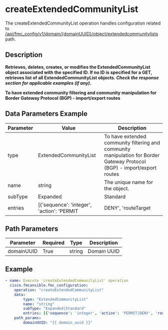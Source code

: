 # createExtendedCommunityList

The createExtendedCommunityList operation handles configuration related to [/api/fmc_config/v1/domain/{domainUUID}/object/extendedcommunitylists](/paths//api/fmc_config/v1/domain/{domain_uuid}/object/extendedcommunitylists.md) path.&nbsp;
## Description
**Retrieves, deletes, creates, or modifies the ExtendedCommunityList object associated with the specified ID. If no ID is specified for a GET, retrieves list of all ExtendedCommunityList objects. _Check the response section for applicable examples (if any)._**

**To have extended community filtering and community manipulation for Border Gateway Protocol (BGP) - import/export routes**

## Data Parameters Example
| Parameter | Value | Description |
| --------- | -------- | -------- |
| type | ExtendedCommunityList | To have extended community filtering and community manipulation for Border Gateway Protocol (BGP) - import/export routes |
| name | string | The unique name for the object. |
| subType | Expanded|Standard |  |
| entries | [{'sequence': 'integer', 'action': 'PERMIT|DENY', 'routeTarget|regularExpression': 'string'}] | List of standard or expanded extended community entries that this object holds |

## Path Parameters
| Parameter | Required | Type | Description |
| --------- | -------- | ---- | ----------- |
| domainUUID | True | string | Domain UUID |

## Example
```yaml
- name: Execute 'createExtendedCommunityList' operation
  cisco.fmcansible.fmc_configuration:
    operation: "createExtendedCommunityList"
    data:
        type: "ExtendedCommunityList"
        name: "string"
        subType: "Expanded|Standard"
        entries: [{'sequence': 'integer', 'action': 'PERMIT|DENY', 'routeTarget|regularExpression': 'string'}]
    path_params:
        domainUUID: "{{ domain_uuid }}"

```
